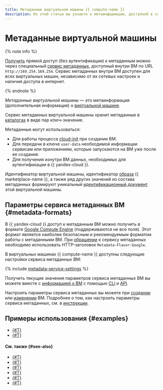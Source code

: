 ```yaml
---
title: Метаданные виртуальной машины {{ compute-name }}
description: Из этой статьи вы узнаете о метаинформации, доступной в сервисе метаданных виртуальных машин {{ compute-full-name }}.
---
```


# Метаданные виртуальной машины

{% note info %}

[Получить](./metadata/accessing-metadata.md) прямой доступ (без аутентификации) к метаданным можно через специальный [сервис метаданных](#metadata-formats), доступный внутри ВМ по URL `http://169.254.169.254`. Сервис метаданных внутри ВМ доступен для всех виртуальных машин, независимо от их сетевых настроек и наличия доступа в интернет.

{% endnote %}

_Метаданные виртуальной машины_ — это метаинформация (дополнительная информация) о [виртуальной машине](./vm.md).

Сервис метаданных виртуальной машины хранит метаданные в [каталогах](./metadata/directories.md) в виде пар ключ-значение. 

Метаданные могут использоваться:
* Для работы процесса [cloud-init](https://cloudinit.readthedocs.io/en/latest/index.html) при создании ВМ.
* Для передачи в ключе `user-data` необходимой информации сервисам или приложениям, которые запускаются на ВМ уже после ее создания.
* Для получения изнутри ВМ данных, необходимых для аутентификации в {{ yandex-cloud }}.

Идентификатор виртуальной машины, идентификатор [образа](./image.md) {{ marketplace-name }}, а также ряд других значений из состава метаданных формируют уникальный [идентификационный документ](./metadata/identity-document.md) этой виртуальной машины.

## Параметры сервиса метаданных ВМ {#metadata-formats}

В {{ yandex-cloud }} доступ к метаданным ВМ можно получить в формате [Google Compute Engine](https://en.wikipedia.org/wiki/Google_Compute_Engine) (поддерживаются не все поля). Этот формат является наиболее безопасным и рекомендуемым форматом работы с метаданными ВМ. При [обращении](./metadata/accessing-metadata.md) к сервису метаданных необходимо использовать HTTP-заголовок `Metadata-Flavor:Google`.

В виртуальных машинах {{ compute-name }} доступны следующие настройки сервиса метаданных ВМ:

{% include [metadata-service-settings](../../_includes/compute/metadata-service-settings.md) %}

Получить текущие значения параметров сервиса метаданных ВМ вы можете вместе с [информацией о ВМ](./metadata/accessing-metadata.md#external-access) с помощью [CLI](../../cli/cli-ref/compute/cli-ref/instance/get.md) и [API](../api-ref/Instance/get.md).

Настроить параметры сервиса метаданных вы можете при [создании](../operations/index.md#vm-create) или [изменении](../operations/vm-control/vm-update.md) ВМ. Подробнее о том, как настроить параметры сервиса метаданных, см. в [инструкции](../operations/vm-metadata/setup-metadata-service.md).

## Примеры использования {#examples}

* [{#T}](../tutorials/secure-password-script.md)
* [{#T}](../../tutorials/security/gitlab-lockbox-integration.md)

#### См. также {#see-also}

* [{#T}](./metadata/directories.md)
* [{#T}](./metadata/public-image-keys.md)
* [{#T}](./metadata/sending-metadata.md)
* [{#T}](./metadata/accessing-metadata.md)
* [{#T}](./metadata/identity-document.md)
* [{#T}](instance-groups/instance-template.md)